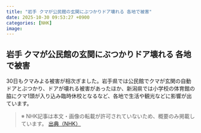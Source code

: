 ```yaml
---
title: "岩手 クマが公民館の玄関にぶつかりドア壊れる 各地で被害"
date: 2025-10-30 09:53:27 +0900
categories: [NHK]
image: 
---
```

## 岩手 クマが公民館の玄関にぶつかりドア壊れる 各地で被害

30日もクマみよる被害が相次ぎました。岩手県では公民館でクマが玄関の自動ドアとぶつかり、ドアが壊れる被害があったほか、新潟県では小学校の体育館の脇にクマ1頭が入り込み臨時休校となるなど、各地で生活や観光などに影響が出ています。

> ※ NHK記事は本文・画像の転載が許可されていないため、概要のみ掲載しています。
[出典（NHK）](http://www3.nhk.or.jp/news/html/20251030/k10014963371000.html)
